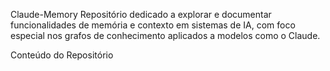 Claude-Memory
Repositório dedicado a explorar e documentar funcionalidades de memória e contexto em sistemas de IA, com foco especial nos grafos de conhecimento aplicados a modelos como o Claude.

Conteúdo do Repositório
